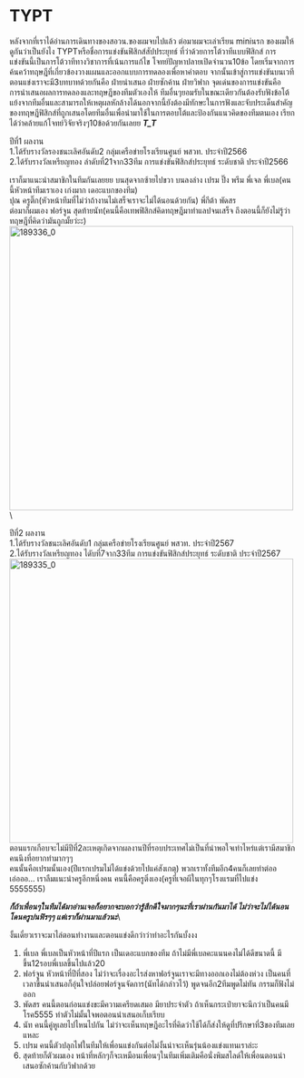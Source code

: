 # TYPT
หลังจากที่เราได้อ่านการเดินทางของสอวน.ของผมจบไปแล้ว ต่อมาผมจะเล่าเรียน miniนรก ของผมให้ดูกันว่าเป็นยังไง
TYPTหรือชื่อการแข่งขันฟิสิกส์สัปประยุทธ์
ที่ว่าด้วยการโต้วาทีแบบฟิสิกส์
การแข่งขันนี้เป็นการโต้วาทีทางวิชาการที่เน้นการแก้ไข โจทย์ปัญหาปลายเปิดจำนวน10ข้อ โดยเริ่มจากการค้นคว้าทฤษฎีที่เกี่ยวข้องวางแผนและออกแบบการทดลองเพื่อหาคำตอบ จากนั้นเข้าสู่การแข่งขันบนเวทีตอนแข่งเราจะมี3บทบาทด้วยกันคือ ฝ่ายนำเสนอ ฝ่ายซักค้าน ฝ่ายวิฟาก จุดเด่นของการแข่งขันคือ การนำเสนอผลการทดลองและทฤษฎีของทีมตัวเองให้  ทีมอื่นๆยอมรับในขณะเดียวกันต้องรับฟังข้อโต้แย้งจากทีมอื่นและสามารถให้เหตุผลหักล้างได้นอกจากนี้ยังต้องมีทักษะในการฟังและจับประเด็นสำคัญของทฤษฎีฟิสิกส์ที่ถูกเสนอโดยทีมอื่นเพื่อนำมาใช้ในการตอบโต้และป้องกันแนวคิดของทีมตนเอง เรียกได้ว่าคล้ายแก้โจทย์วิจัยจริงๆ10ข้อด้วยกันเลยย ***T_T***

ปีที่1 ผลงาน\
1.ได้รับรางวัลรองชนะเลิศอันดับ2 กลุ่มเครือข่ายโรงเรียนศูนย์ พสวท. ประจำปี2566\
2.ได้รับรางวัลเหรียญทอง ลำดับที่21จาก33ทีม การแข่งขันฟิสิกส์ประยุทธ์ ระดับชาติ ประจำปี2566

เราก็มาแนะนำสมาชิกในทีมกันเลยยย
บนสุดจากซ้ายไปขวา บนลงล่าง
เปรม ปิ๊ง พรีม พี่เจล พี่เบล(คนนี้หัวหน้าทีมเราเอง เก่งมาก เดอะแบกของทีม)\
ปุณ ครูติ๊ก(หัวหน้าทีมที่ไม่ว่าถ้างานไม่เสร็จเราจะไม่ได้นอนด้วยกัน) พี่กีต้า พัดสร\
ต่อมาก็ผมเอง ฟอร์จูน สุดท้ายนัท(คนนี้คือเทพฟิสิกส์คิดทฤษฎีมาทำแลปจนเสร็จ ถึงตอนนี้ก็ยังไม่รู้ว่าทฤษฎีที่คิดว่ามันถูกมั้ยว่ะะ)
<img src="https://github.com/user-attachments/assets/cd3f6af7-1371-4745-997d-a32a784baea8" width="500" alt="189336_0">\

ปีที่2 ผลงาน\
1.ได้รับรางวัลชนะเลิศอันดับ1 กลุ่มเครือข่ายโรงเรียนศูนย์ พสวท. ประจำปี2567\
2.ได้รับรางวัลเหรียญทอง ไดับที่7จาก33ทีม การแข่งขันฟิสิกส์ประยุทธ์ ระดับชาติ ประจำปี2567
<img src="https://github.com/user-attachments/assets/324d7349-5888-4fa4-bd6f-02b0fd163858" width="500" alt="189335_0">\
ตอนแรกเกือบจะไม่มีปีที่2ละเหตุเกิดจากผลงานปีที่รอบประเทศไม่เป็นที่น่าพอใจเท่าไหร่แต่เรามีสมาชิกคนนึงที่อยากทำมากๆๆ\
คนนั้นคือเปรมนั้นเอง(ปีแรกเปรมไม่ได้แข่งด้วยไปแค่สังเกตุ) พวกเราทั้งทีมอีก4คนก็เลยทำต่ออ\
เอ่อออ... เราลืมแนะนำครูอีกหนึ่งคน คนนี้คือครูติ๋งเอง(ครูที่เจอผีในทุกๆโรงแรมที่ไปแข่ง 5555555)

***ก็ถ้าเพื่อนๆในทีมได้มาอ่านเจอก็อยากจะบอกว่ารู้สึกดีใจมากๆนะที่เราผ่านกันมาได้ ไม่ว่าจะไม่ได้นอน โดนครูบ่นฟิรๆๆ แต่เราก็ผ่านมาแล้วนะ***\

งั้นเดี๋ยวเราจะมาไล่ตอนทำงานและตอนแข่งดีกว่าว่าทำอะไรกันบั้งงง
1. พี่เบล พี่เบลเป็นหัวหน้าที่ปีแรก เป็นเดอะแบกของทีม ถ้าไม่มีพี่เบลคะแนนคงไม่ได้ดีขนาดนี้ มีขึ้น12รอบพี่เบลขึ้นไปแล้ว20
2. ฟอร์จูน หัวหน้าที่ปีที่สอง ไม่ว่าจะเรื่องอะไรส่งหาฟอร์จูนเราจะมีทางออกเองไม่ต้องห่วง เป็นคนที่เวลาขึ้นนำเสนอก็อุ่นใจปล่อยฟอร์จูนจัดการ(นัทได้กล่าวไว้) พูดจนอีก2ทีมพูดไม่ทัน กรรมก็ฟังไม่ออก
3. พัดสร คนนี้ตอนก่อนแข่งขะมีความเครียดเสมอ มียาประจำตัว ถ้าเห็นกระเป๋ายาจะนึกว่าเป็นคนมีโรค5555 ทำตัวไม่มั้นใจพอตอนนำเสนอเก็บเรียบ
4. นัท คนนี้คู่หูเลยไปไหนไปกัน ไม่ว่าจะเห็นทฤษฎีอะไรที่คิดว่าใช้ได้ก็ส่งให้ดูที่ปรึกษาที่3ของทีมเลยแหละ
5. เปรม คนนี้ตัวปลุกไฟในทีมให้เพื่อนแข่งกันต่อไม่งั้นน่าจะเห็นรุ่นน้องแข่งแทนเราล่ะะ
6. สุดท้ายก็ตัวผมเอง หน้าที่หลักๆก็จะเหมือนเพื่อนๆในทีมเพิ่มเติมคือนั่งพิมสไลด์ให้เพื่อนตอนนำเสนอซักค้านกับวิฟากด้วย
